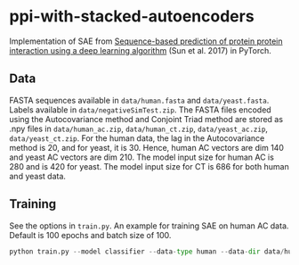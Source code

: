 # ppi-with-stacked-autoencoders

Implementation of SAE from [Sequence-based prediction of protein protein interaction using a deep learning algorithm](https://bmcbioinformatics.biomedcentral.com/articles/10.1186/s12859-017-1700-2) (Sun et al. 2017) in PyTorch.

## Data

FASTA sequences available in `data/human.fasta` and `data/yeast.fasta`. Labels available in `data/negativeSimTest.zip`. The FASTA files encoded using the Autocovariance method and Conjoint Triad method are stored as .npy files in `data/human_ac.zip`, `data/human_ct.zip`, `data/yeast_ac.zip`, `data/yeast_ct.zip`. For the human data, the lag in the Autocovariance method is 20, and for yeast, it is 30. Hence, human AC vectors are dim 140 and yeast AC vectors are dim 210. The model input size for human AC is 280 and is 420 for yeast. The model input size for CT is 686 for both human and yeast data.

## Training

See the options in `train.py`. An example for training SAE on human AC data. Default is 100 epochs and batch size of 100.
```python
python train.py --model classifier --data-type human --data-dir data/human_ac --feature-type AC --debug False --num-folds-to-use 10 --input-size 280 --hidden-layer-size 400 --lr 0.01
```
